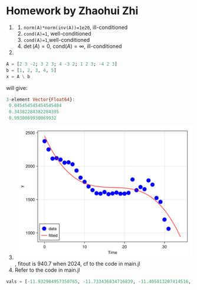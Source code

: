 # Homework by Zhaohui Zhi

1. 
   1. `norm(A)*norm(inv(A))=1e20`, ill-conditioned
   2. `cond(A)=1`, well-conditioned
   3. `cond(A)=1`,well-conditioned
   4. $\det (A)=0$, $\text{cond} (A)=\infty$, ill-conditioned
2. 
```julia
A = [2 3 -2; 3 2 3; 4 -3 2; 1 2 3; -4 2 3]
b = [1, 2, 3, 4, 5]
x = A \ b
```
will give:
```julia
3-element Vector{Float64}:
 0.045454545454545484
 0.34382284382284395
 0.9930069930069932
```

3. ![fig](../fitting-data2.png), fitout is 940.7 when 2024, cf to the code in main.jl
4. Refer to the code in main.jl
```julia
vals = [-11.932984957350765, -11.733436834716839, -11.405813207414516, -10.957432645895963, -10.398311230978956, -9.740938811152391, -8.999999999999995, -8.192046146198372, -7.335125603737887, -6.448380561518546, -5.551619438481455, -4.664874396262114, -3.807953853801629, -2.9999999999999982, -2.2590611888475967, -1.6016887690210413, -1.0425673541040308, -0.5941867925854852, -0.2665631652831554, -0.06701504264922867, 0.0]
```


